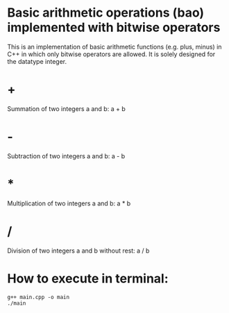 # Basic arithmetic operations (bao) implemented with bitwise operators
This is an implementation of basic arithmetic functions (e.g. plus, minus) in C++ in which only bitwise operators are allowed. It is solely designed for the datatype integer.

# +
Summation of two integers a and b: a + b

# -
Subtraction of two integers a and b: a - b

# *
Multiplication of two integers a and b: a * b

# /
Division of two integers a and b without rest: a / b

# How to execute in terminal:

```
g++ main.cpp -o main
./main
```
